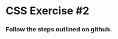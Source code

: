 <html>
<head>
</head>
<body>
<div>
	<p>
		<h1>CSS Exercise #2</h1>
	</p>
	<p>
		<h3>Follow the steps outlined on github.</h3>	
	</p>
</div>
</body>
</html>